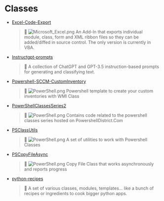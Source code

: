 # Classes
- [Excel-Code-Export](<https://github.com/Thamielis/Excel-Code-Export>)
	> :memo: ![Microsoft_Excel.png](../images/Microsoft_Excel.png) An Add-In that exports individual module, class, form and XML ribbon files so they can be added/diffed in source control. The only version is currently in VBA. 
- [Instructgpt-prompts](<https://github.com/Thamielis/Instructgpt-prompts>)
	> :memo: A collection of ChatGPT and GPT-3.5 instruction-based prompts for generating and classifying text. 
- [Powershell-SCCM-CustomInventory](<https://github.com/Thamielis/Powershell-SCCM-CustomInventory>)
	> :memo: ![PowerShell.png](../images/PowerShell.png) Powershell template to create your custom inventories with WMI Class 
- [PowerShellClassesSeries2](<https://github.com/In-Pro-Org/PowerShellClassesSeries2>)
	> :memo: ![PowerShell.png](../images/PowerShell.png) Contains code related to the powershell classes series hosted on PowershellDistrict.Com  
- [PSClassUtils](<https://github.com/In-Pro-Org/PSClassUtils>)
	> :memo: ![PowerShell.png](../images/PowerShell.png) A set of utilities to work with Powershell Classes 
- [PSCopyFileAsync](<https://github.com/Thamielis/PSCopyFileAsync>)
	> :memo: ![PowerShell.png](../images/PowerShell.png) Copy File Class that works asynchronously and reports progress 
- [python-recipes](<https://github.com/Thamielis/python-recipes>)
	> :memo: A set of various classes, modules, templates... like a bunch of recipes or ingredients to cook bigger python apps.  

